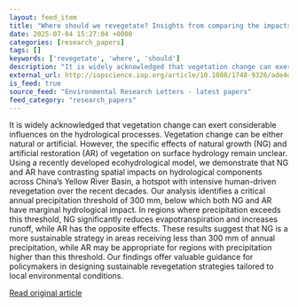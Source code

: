 ```yaml
---
layout: feed_item
title: "Where should we revegetate? Insights from comparing the impacts of natural and artificial vegetation on hydrological processes"
date: 2025-07-04 15:27:04 +0000
categories: [research_papers]
tags: []
keywords: ['revegetate', 'where', 'should']
description: "It is widely acknowledged that vegetation change can exert considerable influences on the hydrological processes"
external_url: http://iopscience.iop.org/article/10.1088/1748-9326/ade4de
is_feed: true
source_feed: "Environmental Research Letters - latest papers"
feed_category: "research_papers"
---
```


It is widely acknowledged that vegetation change can exert considerable influences on the hydrological processes. Vegetation change can be either natural or artificial. However, the specific effects of natural growth (NG) and artificial restoration (AR) of vegetation on surface hydrology remain unclear. Using a recently developed ecohydrological model, we demonstrate that NG and AR have contrasting spatial impacts on hydrological components across China’s Yellow River Basin, a hotspot with intensive human-driven revegetation over the recent decades. Our analysis identifies a critical annual precipitation threshold of 300 mm, below which both NG and AR have marginal hydrological impact. In regions where precipitation exceeds this threshold, NG significantly reduces evapotranspiration and increases runoff, while AR has the opposite effects. These results suggest that NG is a more sustainable strategy in areas receiving less than 300 mm of annual precipitation, while AR may be appropriate for regions with precipitation higher than this threshold. Our findings offer valuable guidance for policymakers in designing sustainable revegetation strategies tailored to local environmental conditions.

[Read original article](http://iopscience.iop.org/article/10.1088/1748-9326/ade4de)
